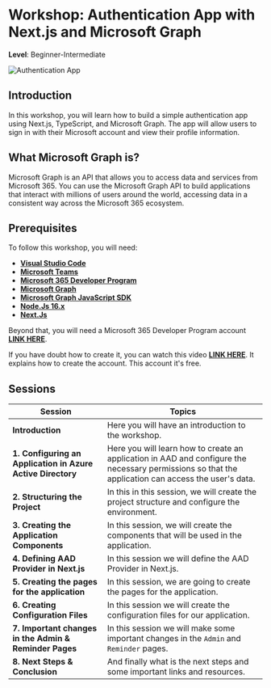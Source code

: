 # Workshop: Authentication App with Next.js and Microsoft Graph

**Level**: Beginner-Intermediate

![Authentication App](/img/authentication-workshop/authentication.gif "Authentication App")

## Introduction

In this workshop, you will learn how to build a simple authentication app using Next.js, TypeScript, and Microsoft Graph. The app will allow users to sign in with their Microsoft account and view their profile information.

## What Microsoft Graph is?

Microsoft Graph is an API that allows you to access data and services from Microsoft 365. You can use the Microsoft Graph API to build applications that interact with millions of users around the world, accessing data in a consistent way across the Microsoft 365 ecosystem.

## Prerequisites

To follow this workshop, you will need:

- **[Visual Studio Code](https://code.visualstudio.com/)**
- **[Microsoft Teams](https://www.microsoft.com/en-us/microsoft-teams/download-app?rtc=2)**
- **[Microsoft 365 Developer Program](https://developer.microsoft.com/en-us/microsoft-365/dev-program)**
- **[Microsoft Graph](https://developer.microsoft.com/en-us/graph)**
- **[Microsoft Graph JavaScript SDK](https://github.com/microsoftgraph/msgraph-sdk-javascript)**
- **[Node.Js 16.x](https://nodejs.org/en/)**
- **[Next.Js](https://nextjs.org/learn/foundations/about-nextjs)**

Beyond that, you will need a Microsoft 365 Developer Program account **[LINK HERE](https://developer.microsoft.com/en-us/microsoft-365/dev-program)**. 

If you have doubt how to create it, you can watch this video **[LINK HERE](https://www.youtube.com/watch?v=JvWLgirC8xs)**. It explains how to create the account. This account it's free. 

## Sessions


| Session                                                     | Topics                                                                                                                                              |
| ----------------------------------------------------------- | --------------------------------------------------------------------------------------------------------------------------------------------------- |
| **Introduction**                                            | Here you will have an introduction to the workshop.                                                                                                 |
| **1. Configuring an Application in Azure Active Directory** | Here you will learn how to create an application in AAD and configure the necessary permissions so that the application can access the user's data. |  |
| **2. Structuring the Project**                              | In this in this session, we will create the project structure and configure the environment.                                                        |
| **3. Creating the Application Components**                  | In this session, we will create the components that will be used in the application.                                                                |
| **4. Defining AAD Provider in Next.js**                     | In this session we will define the AAD Provider in Next.js.                                                                                         |
| **5. Creating the pages for the application**               | In this session, we are going to create the pages for the application.                                                                              |
| **6. Creating Configuration Files**                         | In this session we will create the configuration files for our application.                                                                         |
| **7. Important changes in the Admin & Reminder Pages**      | In this session we will make some important changes in the `Admin` and `Reminder` pages.                                                            |
| **8. Next Steps & Conclusion**                              | And finally what is the next steps and some important links and resources.                                                                          |




